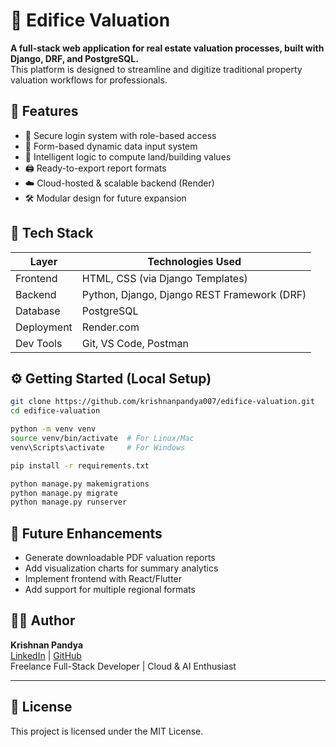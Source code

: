 # 🏢 Edifice Valuation

**A full-stack web application for real estate valuation processes, built with Django, DRF, and PostgreSQL.**  
This platform is designed to streamline and digitize traditional property valuation workflows for professionals.

## 🚀 Features

- 🔐 Secure login system with role-based access  
- 📑 Form-based dynamic data input system  
- 🧠 Intelligent logic to compute land/building values  
- 🖨️ Ready-to-export report formats  
- ☁️ Cloud-hosted & scalable backend (Render)  
- 🛠️ Modular design for future expansion

## 🧱 Tech Stack

| Layer        | Technologies Used                           |
|--------------|---------------------------------------------|
| Frontend     | HTML, CSS (via Django Templates)            |
| Backend      | Python, Django, Django REST Framework (DRF) |
| Database     | PostgreSQL                                  |
| Deployment   | Render.com                                  |
| Dev Tools    | Git, VS Code, Postman                       |

## ⚙️ Getting Started (Local Setup)


```bash
git clone https://github.com/krishnanpandya007/edifice-valuation.git
cd edifice-valuation

python -m venv venv
source venv/bin/activate  # For Linux/Mac
venv\Scripts\activate     # For Windows

pip install -r requirements.txt

python manage.py makemigrations
python manage.py migrate
python manage.py runserver
```
## 📌 Future Enhancements

- Generate downloadable PDF valuation reports  
- Add visualization charts for summary analytics  
- Implement frontend with React/Flutter  
- Add support for multiple regional formats

## 👨‍💻 Author

**Krishnan Pandya**  
[LinkedIn](https://www.linkedin.com/in/krishnanpandya) | [GitHub](https://github.com/krishnanpandya007)  
Freelance Full-Stack Developer | Cloud & AI Enthusiast

---

## 📜 License

This project is licensed under the MIT License.
